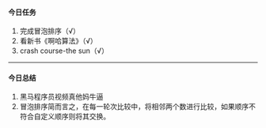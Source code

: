 #### 今日任务

1. 完成冒泡排序（√）
2. 看新书《啊哈算法》（√）
3. crash course-the sun（√）

------

#### 今日总结

1. 黑马程序员视频真他妈牛逼
2. 冒泡排序简而言之，在每一轮次比较中，将相邻两个数进行比较，如果顺序不符合自定义顺序则将其交换。


